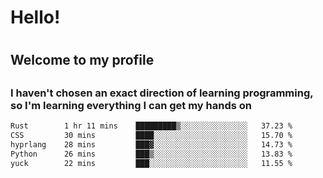 
<h1>Hello!<h1>
<h2>Welcome to my profile<h2>
<h3>I haven't chosen an exact direction of learning programming, so I'm learning everything I can get my hands on</h3>

<!--START_SECTION:waka-->

```txt
Rust        1 hr 11 mins    █████████▒░░░░░░░░░░░░░░░   37.23 %
CSS         30 mins         ████░░░░░░░░░░░░░░░░░░░░░   15.70 %
hyprlang    28 mins         ███▓░░░░░░░░░░░░░░░░░░░░░   14.73 %
Python      26 mins         ███▒░░░░░░░░░░░░░░░░░░░░░   13.83 %
yuck        22 mins         ███░░░░░░░░░░░░░░░░░░░░░░   11.55 %
```

<!--END_SECTION:waka-->
